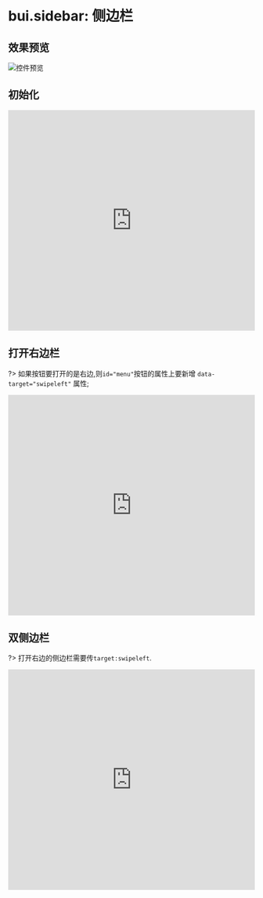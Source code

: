 # bui.sidebar: 侧边栏


## 效果预览
![控件预览](http://www.easybui.com/static/images/controls/bui-sidebar_low.gif)

## 初始化

<iframe width="100%" height="450" src="https://code.hcharts.cn/easybui/S9OL1w/share/result,js,html,css" allowfullscreen="allowfullscreen" frameborder="0"></iframe>

## 打开右边栏

?> 如果按钮要打开的是右边,则`id="menu"`按钮的属性上要新增 `data-target="swipeleft"` 属性;

<iframe width="100%" height="450" src="https://code.hcharts.cn/easybui/S9OL1w/2/share/result,js,html,css" allowfullscreen="allowfullscreen" frameborder="0"></iframe>

## 双侧边栏

?> 打开右边的侧边栏需要传`target:swipeleft`.

<iframe width="100%" height="450" src="https://code.hcharts.cn/easybui/S9OL1w/1/share/result,js,html,css" allowfullscreen="allowfullscreen" frameborder="0"></iframe>